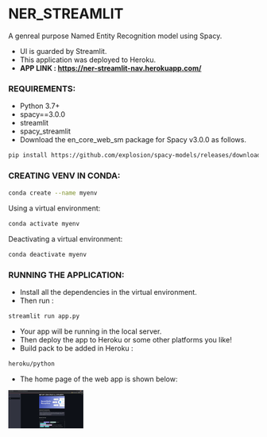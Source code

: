 # NER_STREAMLIT

A genreal purpose Named Entity Recognition model using Spacy.
- UI is guarded by Streamlit.
- This application was deployed to Heroku.
-  <strong><b> APP LINK : https://ner-streamlit-nav.herokuapp.com/</b></strong>

### REQUIREMENTS:

* Python 3.7+
* spacy==3.0.0
* streamlit
* spacy_streamlit
* Download the en_core_web_sm package for Spacy v3.0.0 as follows. 
```sh
pip install https://github.com/explosion/spacy-models/releases/download/en_core_web_sm-3.0.0/en_core_web_sm-3.0.0.tar.gz
```

### CREATING VENV IN CONDA:
```sh
conda create --name myenv
```
Using a virtual environment:
```sh
conda activate myenv
```
Deactivating a virtual environment:
```sh
conda deactivate myenv
```
### RUNNING THE APPLICATION:
- Install all the dependencies in the virtual environment.
- Then run :
```sh
streamlit run app.py
```
- Your app will be running in the local server.
- Then deploy the app to Heroku or some other platforms you like!
- Build pack to be added in Heroku :  
```sh
heroku/python
```
- The home page of the web app is shown below:
<div class="row">
    <img src="Home_page.png" title='HomePage' alt="index" style="width:30%">
</div>
